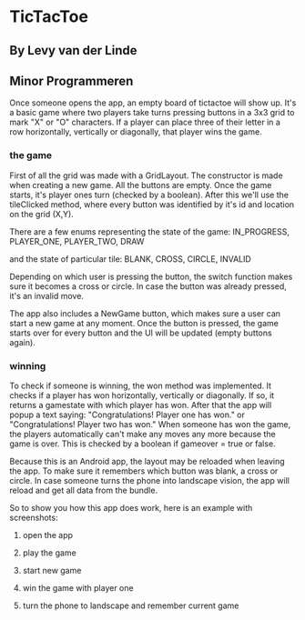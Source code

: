 # TicTacToe
## By Levy van der Linde 
## Minor Programmeren

Once someone opens the app, an empty board of tictactoe will show up.
It's a basic game where two players take turns pressing buttons in a 3x3 grid to mark "X" or "O" characters. If a player can place three of their letter in a row horizontally, vertically or diagonally, that player wins the game. 

### the game
First of all the grid was made with a GridLayout. The constructor is made when creating a new game. All the buttons are empty. Once the game starts, it's player ones turn (checked by a boolean). 
After this we'll use the tileClicked method, where every button was identified by it's id and location on the grid (X,Y).

There are a few enums representing the state of the game:
IN_PROGRESS,
PLAYER_ONE,
PLAYER_TWO,
DRAW

and the state of particular tile:
BLANK,
CROSS,
CIRCLE,
INVALID

Depending on which user is pressing the button, the switch function makes sure it becomes a cross or circle. In case the button was already pressed, it's an invalid move.

The app also includes a NewGame button, which makes sure a user can start a new game at any moment.
Once the button is pressed, the game starts over for every button and the UI will be updated (empty buttons again). 

### winning
To check if someone is winning, the won method was implemented. It checks if a player has won horizontally, vertically or diagonally. If so, it returns a gamestate with which player has won. After that the app will popup a text saying: "Congratulations! Player one has won." or "Congratulations! Player two has won."
When someone has won the game, the players automatically can't make any moves any more because the game is over. This is checked by a boolean if gameover = true or false.

Because this is an Android app, the layout may be reloaded when leaving the app. To make sure it remembers which button was blank, a cross or circle. In case someone turns the phone into landscape vision, the app will reload and get all data from the bundle. 

So to show you how this app does work, here is an example with screenshots:

1. open the app

2. play the game

3. start new game

3. win the game with player one

4. turn the phone to landscape and remember current game











